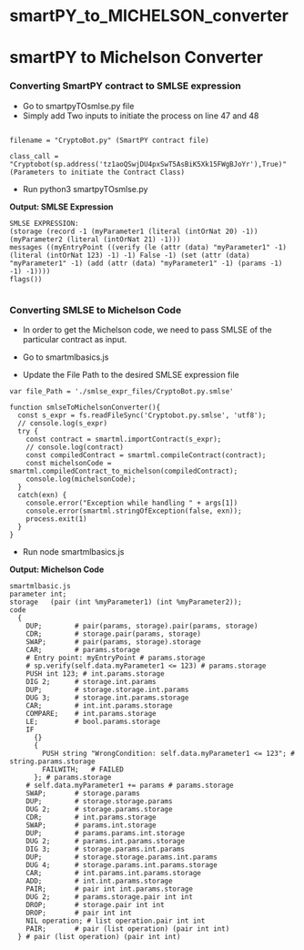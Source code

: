 # smartPY_to_MICHELSON_converter
# smartPY to Michelson Converter

### Converting SmartPY contract to SMLSE expression
* Go to smartpyTOsmlse.py file
* Simply add Two inputs to initiate the process on line 47 and 48
```
 
filename = "CryptoBot.py" (SmartPY contract file)

class_call = "Cryptobot(sp.address('tz1aoQSwjDU4pxSwT5AsBiK5Xk15FWgBJoYr'),True)" 
(Parameters to initiate the Contract Class)
```
* Run python3 smartpyTOsmlse.py

**Output: SMLSE Expression**
```
SMLSE EXPRESSION: 
(storage (record -1 (myParameter1 (literal (intOrNat 20) -1)) (myParameter2 (literal (intOrNat 21) -1)))
messages ((myEntryPoint ((verify (le (attr (data) "myParameter1" -1) (literal (intOrNat 123) -1) -1) False -1) (set (attr (data) "myParameter1" -1) (add (attr (data) "myParameter1" -1) (params -1) -1) -1))))
flags())


```


### Converting SMLSE to Michelson Code
* In order to get the Michelson code, we need to pass SMLSE of the particular contract as input.

* Go to smartmlbasics.js
* Update the File Path to the desired SMLSE expression file

```
var file_Path = './smlse_expr_files/CryptoBot.py.smlse'

function smlseToMichelsonConverter(){
  const s_expr = fs.readFileSync('Cryptobot.py.smlse', 'utf8');
  // console.log(s_expr)
  try {
    const contract = smartml.importContract(s_expr);
    // console.log(contract)
    const compiledContract = smartml.compileContract(contract);
    const michelsonCode = smartml.compiledContract_to_michelson(compiledContract);
    console.log(michelsonCode);
  }
  catch(exn) {
    console.error("Exception while handling " + args[1])
    console.error(smartml.stringOfException(false, exn));
    process.exit(1)
  }
}
```
* Run node smartmlbasics.js

**Output: Michelson Code**
```
smartmlbasic.js
parameter int;
storage   (pair (int %myParameter1) (int %myParameter2));
code
  {
    DUP;        # pair(params, storage).pair(params, storage)
    CDR;        # storage.pair(params, storage)
    SWAP;       # pair(params, storage).storage
    CAR;        # params.storage
    # Entry point: myEntryPoint # params.storage
    # sp.verify(self.data.myParameter1 <= 123) # params.storage
    PUSH int 123; # int.params.storage
    DIG 2;      # storage.int.params
    DUP;        # storage.storage.int.params
    DUG 3;      # storage.int.params.storage
    CAR;        # int.int.params.storage
    COMPARE;    # int.params.storage
    LE;         # bool.params.storage
    IF
      {}
      {
        PUSH string "WrongCondition: self.data.myParameter1 <= 123"; # string.params.storage
        FAILWITH;   # FAILED
      }; # params.storage
    # self.data.myParameter1 += params # params.storage
    SWAP;       # storage.params
    DUP;        # storage.storage.params
    DUG 2;      # storage.params.storage
    CDR;        # int.params.storage
    SWAP;       # params.int.storage
    DUP;        # params.params.int.storage
    DUG 2;      # params.int.params.storage
    DIG 3;      # storage.params.int.params
    DUP;        # storage.storage.params.int.params
    DUG 4;      # storage.params.int.params.storage
    CAR;        # int.params.int.params.storage
    ADD;        # int.int.params.storage
    PAIR;       # pair int int.params.storage
    DUG 2;      # params.storage.pair int int
    DROP;       # storage.pair int int
    DROP;       # pair int int
    NIL operation; # list operation.pair int int
    PAIR;       # pair (list operation) (pair int int)
  } # pair (list operation) (pair int int)


```
